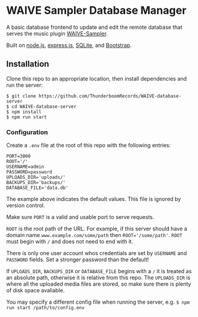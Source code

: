 # WAIVE Sampler Database Manager

A basic database frontend to update and edit the remote database that serves the music plugin [WAIVE-Sampler](https://github.com/ThunderboomRecords/WAIVE).

Built on [node.js](https://nodejs.org/), [express.js](https://expressjs.com/), [SQLite](https://www.sqlite.org/), and [Bootstrap](https://getbootstrap.com/).

## Installation
Clone this repo to an appropriate location, then install dependencies and run the server:
```shell
$ git clone https://github.com/ThunderboomRecords/WAIVE-database-server
$ cd WAIVE-database-server
$ npm install
$ npm run start
```

### Configuration
Create a `.env` file at the root of this repo with the following entries:
```properties
PORT=3000
ROOT='/'
USERNAME=admin
PASSWORD=password
UPLOADS_DIR='uploads/'
BACKUPS_DIR='backups/'
DATABASE_FILE='data.db'
```
The example above indicates the default values.
This file is ignored by version control.

Make sure `PORT` is a valid and usable port to serve requests. 

`ROOT` is the root path of the URL. 
For example, if this server should have a domain name `www.example.com/some/path` then `ROOT='/some/path'`.
`ROOT` must begin with `/` and does not need to end with it.

There is only one user account whos credentials are set by `USERNAME` and `PASSWORD` fields.
Set a stronger password than the default!

If `UPLOADS_DIR`, `BACKUPS_DIR` or `DATABASE_FILE` begins with a `/` it is treated as an absolute path, otherwise it is relative from this repo.
The `UPLOADS_DIR` is where all the uploaded media files are stored, so make sure there is plenty of disk space avaliable.

You may specify a different config file when running the server, e.g. `$ npm run start /path/to/config.env`
